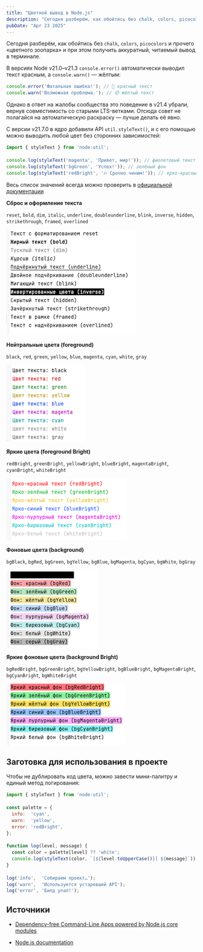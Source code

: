 ```yaml
---
title: "Цветной вывод в Node.js"
description: "Сегодня разберём, как обойтись без chalk, colors, picocolors и прочего «цветного зоопарка» и при этом получить аккуратный, читаемый вывод в терминале. Покажу всё глазами наставника — с практическими советами и большим количеством кода."
pubDate: "Apr 23 2025"
---
```


Сегодня разберём, как обойтись без `chalk`, `colors`, `picocolors` и прочего «цветного зоопарка» и при этом получить аккуратный, читаемый вывод в терминале.

В версиях Node v21.0–v21.3 `console.error()` автоматически выводил текст красным, а `console.warn()` — жёлтым:

```js
console.error('Фатальная ошибка!'); // 🔴 красный текст
console.warn('Возможная проблема.'); // 🟡 жёлтый текст
```

Однако в ответ на жалобы сообщества это поведение в v21.4 убрали, вернув совместимость со старыми LTS-ветками. Отсюда совет не полагайся на автоматическую раскраску — лучше делать её явно.

С версии v21.7.0 в ядро добавили API `util.styleText()`, и с его помощью можно выводить любой цвет без сторонних зависимостей:

```js
import { styleText } from 'node:util';

console.log(styleText('magenta', 'Привет, мир!')); // фиолетовый текст
console.log(styleText('bgGreen', 'Успех!')); // зелёный фон
console.log(styleText('redBright', '🔥 Срочно чиним!')); // ярко-красный
```

Весь список значений всегда можно проверить в [официальной документации](https://nodejs.org/api/util.html#modifiers)

**Сброс и оформление текста**

`reset`, `bold`, `dim`, `italic`, `underline`, `doubleunderline`, `blink`, `inverse`, `hidden`, `strikethrough`, `framed`, `overlined`

![](img.png)

**Нейтральные цвета (foreground)**

`black`, `red`, `green`, `yellow`, `blue`, `magenta`, `cyan`, `white`, `gray`

![](img_1.png)

**Яркие цвета (foreground Bright)**

`redBright`, `greenBright`, `yellowBright`, `blueBright`, `magentaBright`, `cyanBright`, `whiteBright`

![](img_2.png)

**Фоновые цвета (background)**

`bgBlack`, `bgRed`, `bgGreen`, `bgYellow`, `bgBlue`, `bgMagenta`, `bgCyan`, `bgWhite`, `bgGray`

![](img_3.png)

**Яркие фоновые цвета (background Bright)**

`bgRedBright`, `bgGreenBright`, `bgYellowBright`, `bgBlueBright`, `bgMagentaBright`, `bgCyanBright`, `bgWhiteBright`

![](img_4.png)

## Заготовка для использования в проекте
Чтобы не дублировать код цвета, можно завести мини-палитру и единый метод логирования:

```js
import { styleText } from 'node:util';

const palette = {
  info:  'cyan',
  warn:  'yellow',
  error: 'redBright',
};

function log(level, message) {
  const color = palette[level] ?? 'white';
  console.log(styleText(color, `[${level.toUpperCase()}] ${message}`));
}

log('info',  'Собираем проект…');
log('warn',  'Используется устаревший API');
log('error', 'Билд упал!');

```
## Источники
- [Dependency-free Command-Line Apps powered by Node.js core modules](https://lirantal.com/blog/dependency-free-command-line-apps-powered-by-node-js-core-modules)

- [Node.js documentation](https://nodejs.org/api/util.html#modifiers)
